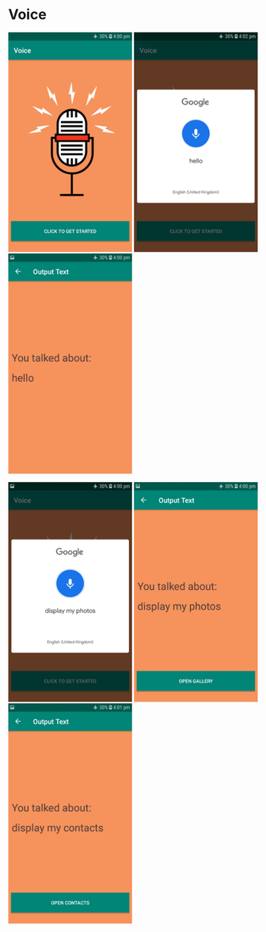 # Voice
<img src="screenshots/Screenshot_1.jpg" width="250"/> <img src="screenshots/Screenshot_2.jpg" width="250"/> <img src="screenshots/Screenshot_3.jpg" width="250"/>

<img src="screenshots/Screenshot_4.jpg" width="250"/> <img src="screenshots/Screenshot_5.jpg" width="250"/> <img src="screenshots/Screenshot_6.jpg" width="250"/>
